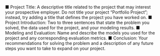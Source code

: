 
■ Project Title: 
A descriptive title related to the project that may
interest your prospective employer. Do not title your project
“Portfolio Project”; instead, try adding a title that defines the
project you have worked on.
■ Project Introduction: 
Two to three sentences that state the
problem you solved, the data used for the project, and your
modeling results.
■ Modeling and Evaluation: 
Name and describe the models you
used for the project and any corresponding evaluation metrics.
■ Conclusion: 
Your recommendations for solving the problem and a
description of any future steps you want to take to expand on your
project.

